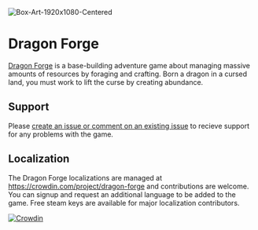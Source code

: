 ![Box-Art-1920x1080-Centered](https://user-images.githubusercontent.com/920120/166291365-432f4304-8051-40e6-83c2-2e0805504b99.jpg)

# Dragon Forge
[Dragon Forge](https://store.steampowered.com/app/1163930/Dragon_Forge/) is a base-building adventure game about managing massive amounts of resources by foraging and crafting. Born a dragon in a cursed land, you must work to lift the curse by creating abundance.

## Support
Please [create an issue or comment on an existing issue](https://github.com/Bryan-Legend/dragon-forge/issues) to recieve support for any problems with the game.

## Localization
The Dragon Forge localizations are managed at https://crowdin.com/project/dragon-forge and contributions are welcome. You can signup and request an additional language to be added to the game. Free steam keys are available for major localization contributors.

[![Crowdin](https://badges.crowdin.net/dragon-forge/localized.svg)](https://crowdin.com/project/dragon-forge)
